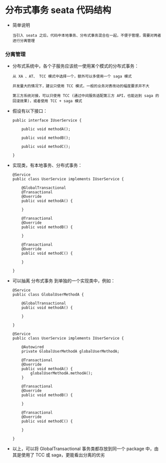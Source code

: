 
# 分布式事务 seata 代码结构

  * 简单说明

        当引入 seata 之后，代码中本地事务、分布式事务混合在一起，不便于管理，需要对两者进行分离管理

### 分离管理

  * 分布式系统中，各个子服务应该统一使用某个模式的分布式事务：

        从 XA 、AT、 TCC 模式中选择一个，额外可以多使用一个 saga 模式

        并发量大的情况下，建议只使用 TCC 模式，一般的业务对表改动的幅度要求并不大

        第三方系统对接，可以只使用 TCC (通过中间服务适配第三方 API，也能达到 saga 的回滚效果)，或者使用 TCC + saga 模式

  * 假设有以下接口：

        public interface IUserService {

            public void methodA();

            public void methodB();

            public void methodC();

        }

  * 实现类，有本地事务、分布式事务：

        @Service
        public class UserService implements IUserService {

            @GlobalTransactional
            @Transactional
            @Override
            public void methodA() {

            }

            @Transactional
            @Override
            public void methodB() {

            }

            @Transactional
            @Override
            public void methodC() {

            }

        }

  * 可以抽离 分布式事务 到单独的一个实现类中，例如：


        @Service
        public class GlobalUserMethodA {

            @GlobalTransactional
            public void methodA() {

            }

        }

        @Service
        public class UserService implements IUserService {

            @Autowired
            private GlobalUserMethodA globalUserMethodA;

            @Transactional
            @Override
            public void methodA() {
                globalUserMethodA.methodA();
            }

            @Transactional
            @Override
            public void methodB() {

            }

            @Transactional
            @Override
            public void methodC() {

            }

        }

  * 以上，可以将 GlobalTransactional 事务类都存放到同一个 package 中，由其是使用了 TCC 或 saga，更能看出分离的优劣

